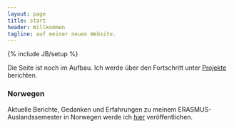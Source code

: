 ```yaml
---
layout: page
title: start 
header: Willkommen
tagline: auf meiner neuen Website.
---
```

{% include JB/setup %}

Die Seite ist noch im Aufbau. Ich werde über den Fortschritt unter [Projekte](/projekte.html) berichten. 

### Norwegen
Aktuelle Berichte, Gedanken und Erfahrungen zu meinem ERASMUS-Auslandssemester in Norwegen werde ich [hier](/norwegen.html) veröffentlichen. 
